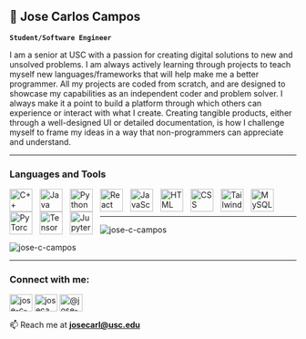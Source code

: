 ## 👋 Jose Carlos Campos 

**`Student/Software Engineer`**

I am a senior at USC with a passion for creating digital solutions to new and unsolved problems. I am always actively learning 
through projects to teach myself new languages/frameworks that will help make me a better programmer.
All my projects are coded from scratch, and are designed to showcase my capabilities as an independent coder and problem solver.
I always make it a point to build a platform through which others can experience or interact with what I create.
Creating tangible products, either through a well-designed UI or detailed documentation, is how I challenge myself to frame 
my ideas in a way that non-programmers can appreciate and understand.

<!--
<a href="www.linkedin.com/in/jose-c-campos"
  <img alt="LinkedIn" src="https://upload.wikimedia.org/wikipedia/commons/0/01/LinkedIn_Logo.svg" />
</a>
-->

---

### Languages and Tools

<img align="left" alt="C++" width="40px" style="padding-right:10px;" src="https://cdn.jsdelivr.net/gh/devicons/devicon@latest/icons/cplusplus/cplusplus-original.svg" />
<img align="left" alt="Java" width="40px" style="padding-right:10px;" src="https://cdn.jsdelivr.net/gh/devicons/devicon@latest/icons/java/java-original.svg" />     
<img align="left" alt="Python" width="40px" style="padding-right:10px;" src="https://cdn.jsdelivr.net/gh/devicons/devicon@latest/icons/python/python-original.svg" />          
<img align="left" alt="React" width="40px" style="padding-right:10px;" src="https://cdn.jsdelivr.net/gh/devicons/devicon@latest/icons/react/react-original.svg" />                 
<img align="left" alt="JavaScript" width="40px" style="padding-right:10px;" src="https://cdn.jsdelivr.net/gh/devicons/devicon@latest/icons/javascript/javascript-original.svg" />          
<img align="left" alt="HTML" width="40px" style="padding-right:10px;" src="https://cdn.jsdelivr.net/gh/devicons/devicon@latest/icons/html5/html5-original.svg" />          
<img align="left" alt="CSS" width="40px" style="padding-right:10px;" src="https://cdn.jsdelivr.net/gh/devicons/devicon@latest/icons/css3/css3-original.svg" />         
<img align="left" alt="Tailwind" width="40px" style="padding-right:10px;" src="https://cdn.jsdelivr.net/gh/devicons/devicon@latest/icons/tailwindcss/tailwindcss-original.svg" />            
<img align="left" alt="MySQL" width="40px" style="padding-right:10px;" src="https://cdn.jsdelivr.net/gh/devicons/devicon@latest/icons/mysql/mysql-original.svg" />  
<img align="left" alt="PyTorch" width="40px" style="padding-right:10px;" src="https://cdn.jsdelivr.net/gh/devicons/devicon@latest/icons/pytorch/pytorch-original.svg" />      
<img align="left" alt="TensorFlow" width="40px" style="padding-right:10px;" src="https://cdn.jsdelivr.net/gh/devicons/devicon@latest/icons/tensorflow/tensorflow-original.svg" />
<img align="left" alt="Jupyter" width="40px" style="padding-right:10px;" src="https://cdn.jsdelivr.net/gh/devicons/devicon@latest/icons/jupyter/jupyter-original.svg" />
<br />
<br />

---

<p><img align="left" src="https://github-readme-stats.vercel.app/api/top-langs?username=jose-c-campos&show_icons=true&locale=en&layout=compact" alt="jose-c-campos" /></p>
<br />
<p><img align="center" src="https://github-readme-streak-stats.herokuapp.com/?user=jose-c-campos&" alt="jose-c-campos" /></p>


---




<h3 align="left">Connect with me:</h3>
<p align="left">
<a href="https://linkedin.com/in/jose-c-campos" target="blank"><img align="center" src="https://raw.githubusercontent.com/rahuldkjain/github-profile-readme-generator/master/src/images/icons/Social/linked-in-alt.svg" alt="jose-c-campos" height="30" width="40" /></a>
<a href="https://instagram.com/josecampx" target="blank"><img align="center" src="https://raw.githubusercontent.com/rahuldkjain/github-profile-readme-generator/master/src/images/icons/Social/instagram.svg" alt="josecampx" height="30" width="40" /></a>
<a href="https://medium.com/@jose-c-campos" target="blank"><img align="center" src="https://raw.githubusercontent.com/rahuldkjain/github-profile-readme-generator/master/src/images/icons/Social/medium.svg" alt="@jose-c-campos" height="30" width="40" /></a>
</p>

📫 Reach me at **josecarl@usc.edu**

          
<!--
**jose-c-campos/jose-c-campos** is a ✨ _special_ ✨ repository because its `README.md` (this file) appears on your GitHub profile.

Here are some ideas to get you started:

<p>&nbsp;<img align="center" src="https://github-readme-stats.vercel.app/api?username=jose-c-campos&show_icons=true&locale=en" alt="jose-c-campos" /></p>

- 🔭 I’m currently working on ...
- 🌱 I’m currently learning ...
- 👯 I’m looking to collaborate on ...
- 🤔 I’m looking for help with ...
- 💬 Ask me about ...
- 📫 How to reach me: ...
- 😄 Pronouns: ...
- ⚡ Fun fact: ...
-->


